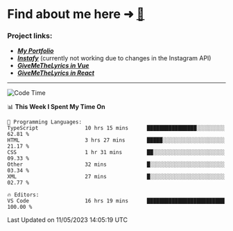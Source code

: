 # Find about me here ➜ [🧑](https://pauabella.dev)

### Project links:
- ***[My Portfolio](https://pauabella.dev)***
- ***[Instafy](https://instafy.me)*** (currently not working due to changes in the Instagram API)
- ***[GiveMeTheLyrics in Vue](https://lyrics.pauabella.dev)***
- ***[GiveMeTheLyrics in React](https://pauabella.dev/GiveMeTheLyrics)***

---
<!--START_SECTION:waka-->
![Code Time](http://img.shields.io/badge/Code%20Time-2%2C149%20hrs%2013%20mins-blue)

📊 **This Week I Spent My Time On** 

```text
💬 Programming Languages: 
TypeScript               10 hrs 15 mins      ████████████████░░░░░░░░░   62.81 % 
HTML                     3 hrs 27 mins       █████░░░░░░░░░░░░░░░░░░░░   21.17 % 
CSS                      1 hr 31 mins        ██░░░░░░░░░░░░░░░░░░░░░░░   09.33 % 
Other                    32 mins             █░░░░░░░░░░░░░░░░░░░░░░░░   03.34 % 
XML                      27 mins             █░░░░░░░░░░░░░░░░░░░░░░░░   02.77 % 

🔥 Editors: 
VS Code                  16 hrs 19 mins      █████████████████████████   100.00 % 
```


 Last Updated on 11/05/2023 14:05:19 UTC
<!--END_SECTION:waka-->

